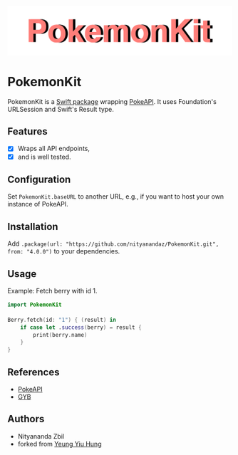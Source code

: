 ![Header](./header.png)

# PokemonKit

PokemonKit is a [Swift package](https://swift.org/package-manager/) wrapping [PokeAPI](https://pokeapi.co).
It uses Foundation's URLSession and Swift's Result type.

## Features

- [x] Wraps all API endpoints,
- [x] and is well tested.

## Configuration

Set `PokemonKit.baseURL` to another URL, e.g., if you want to host your own instance of PokeAPI.

## Installation

Add `.package(url: "https://github.com/nityanandaz/PokemonKit.git", from: "4.0.0")` to your dependencies.

## Usage

Example: Fetch berry with id 1.

```swift
import PokemonKit

Berry.fetch(id: "1") { (result) in
    if case let .success(berry) = result {
        print(berry.name)
    }
}
```

## References

- [PokeAPI](https://github.com/PokeAPI/pokeapi)
- [GYB](https://nshipster.com/swift-gyb/)

## Authors

- Nityananda Zbil
- forked from [Yeung Yiu Hung](https://github.com/ContinuousLearning/PokemonKit)
